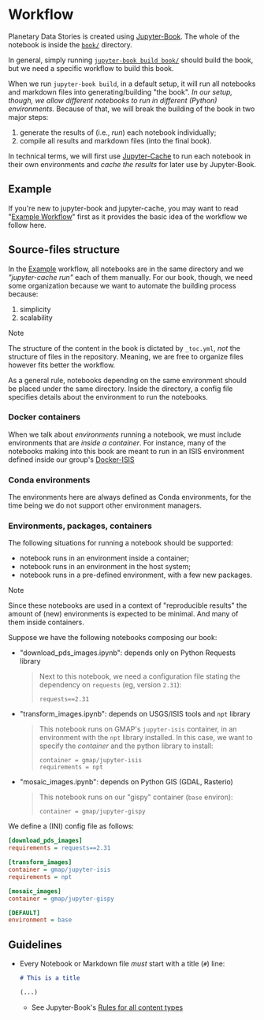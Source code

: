 # Workflow

[Jupyter-Book]: https://jupyter-book.org
[Jupyter-Cache]: https://jupyter-cache.readthedocs.io

Planetary Data Stories is created using [Jupyter-Book][].
The whole of the notebook is inside the [`book/`](../book) directory.

In general, simply running
[`jupyter-book build book/`](https://jupyterbook.org/en/stable/start/build.html)
should build the book, but we need a specific workflow to build this book.

When we run `jupyter-book build`, in a default setup, it will run all notebooks
and markdown files into generating/building "the book".
*In our setup, though, we allow different notebooks to run in different (Python)
environments.*
Because of that, we will break the building of the book in two major steps:

1. generate the results of (i.e., *run*) each notebook individually;
2. compile all results and markdown files (into the final book).

In technical terms, we will first use [Jupyter-Cache][] to run each notebook
in their own environments and *cache the results* for later use by Jupyter-Book.

## Example

If you're new to jupyter-book and jupyter-cache, you may want to read
"[Example Workflow](example_workflow.md)" first
as it provides the basic idea of the workflow we follow here.

## Source-files structure

In the [Example](#example) workflow, all notebooks are in the same directory
and we *"jupyter-cache run"* each of them manually.
For our book, though, we need some organization because we want to automate
the building process because:

1. simplicity
1. scalability

> [!NOTE]
> The structure of the content in the book is dictated by `_toc.yml`,
> *not* the structure of files in the repository. Meaning, we are
> free to organize files however fits better the workflow.

As a general rule, notebooks depending on the same environment
should be placed under the same directory. Inside the directory,
a config file specifies details about the environment to run the
notebooks.

### Docker containers

When we talk about *environments* running a notebook, we must include
environments that are *inside a container*.
For instance, many of the notebooks making into this book are meant to
run in an ISIS environment defined inside our group's
[Docker-ISIS](https://github.com/europlanet-gmap/docker-isis)

### Conda environments

The environments here are always defined as Conda environments, for the
time being we do not support other environment managers.

### Environments, packages, containers

The following situations for running a notebook should be supported:

- notebook runs in an environment inside a container;
- notebook runs in an environment in the host system;
- notebook runs in a pre-defined environment, with a few new packages.

> [!NOTE]
> Since these notebooks are used in a context of "reproducible results"
> the amount of (new) environments is expected to be minimal.
> And many of them inside containers.

Suppose we have the following notebooks composing our book:

- "download_pds_images.ipynb": depends only on Python Requests library
    > Next to this notebook, we need a configuration file
    > stating the dependency on `requests` (eg, version `2.31`):
    > ```
    > requests==2.31
    > ```

- "transform_images.ipynb": depends on USGS/ISIS tools and `npt` library
    > This notebook runs on GMAP's `jupyter-isis` container, in an environment
    > with the `npt` library installed. In this case, we want to specify
    > the *container* and the python library to install:
    > ```
    > container = gmap/jupyter-isis
    > requirements = npt
    > ```

- "mosaic_images.ipynb": depends on Python GIS (GDAL, Rasterio)
    > This notebook runs on our "gispy" container (`base` environ):
    > ```
    > container = gmap/jupyter-gispy
    > ```

We define a (INI) config file as follows:
```ini
[download_pds_images]
requirements = requests==2.31

[transform_images]
container = gmap/jupyter-isis
requirements = npt

[mosaic_images]
container = gmap/jupyter-gispy

[DEFAULT]
environment = base
```


## Guidelines

[rules-for-content]: https://jupyterbook.org/en/stable/file-types/index.html#rules-for-all-content-types

- Every Notebook or Markdown file *must* start with a title (`#`) line:
    ```markdown
    # This is a title

    (...)
    ```
    * See Jupyter-Book's [Rules for all content types](#rules-for-content)
